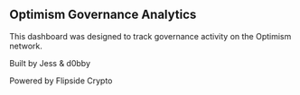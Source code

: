 <h2>Optimism Governance Analytics</h2>
<p>This dashboard was designed to track governance activity on the Optimism network.</p>
<p>Built by Jess & d0bby</p>
<p>Powered by Flipside Crypto</p>
